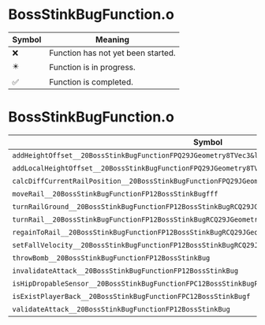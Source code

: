 # BossStinkBugFunction.o
| Symbol | Meaning 
| ------------- | ------------- 
| :x: | Function has not yet been started. 
| :eight_pointed_black_star: | Function is in progress. 
| :white_check_mark: | Function is completed. 


# BossStinkBugFunction.o
| Symbol | Decompiled? |
| ------------- | ------------- |
| `addHeightOffset__20BossStinkBugFunctionFPQ29JGeometry8TVec3&lt;f&gt;PC12BossStinkBugf` | :x: |
| `addLocalHeightOffset__20BossStinkBugFunctionFPQ29JGeometry8TVec3&lt;f&gt;P12BossStinkBugf` | :x: |
| `calcDiffCurrentRailPosition__20BossStinkBugFunctionFPQ29JGeometry8TVec3&lt;f&gt;P12BossStinkBugff` | :x: |
| `moveRail__20BossStinkBugFunctionFP12BossStinkBugfff` | :x: |
| `turnRailGround__20BossStinkBugFunctionFP12BossStinkBugRCQ29JGeometry8TVec3&lt;f&gt;fb` | :x: |
| `turnRail__20BossStinkBugFunctionFP12BossStinkBugRCQ29JGeometry8TVec3&lt;f&gt;fffffb` | :x: |
| `regainToRail__20BossStinkBugFunctionFP12BossStinkBugRCQ29JGeometry8TVec3&lt;f&gt;ffff` | :x: |
| `setFallVelocity__20BossStinkBugFunctionFP12BossStinkBugRCQ29JGeometry8TVec3&lt;f&gt;fff` | :x: |
| `throwBomb__20BossStinkBugFunctionFP12BossStinkBug` | :x: |
| `invalidateAttack__20BossStinkBugFunctionFP12BossStinkBug` | :x: |
| `isHipDropableSensor__20BossStinkBugFunctionFPC12BossStinkBugPC9HitSensor` | :x: |
| `isExistPlayerBack__20BossStinkBugFunctionFPC12BossStinkBugf` | :x: |
| `validateAttack__20BossStinkBugFunctionFP12BossStinkBug` | :x: |
